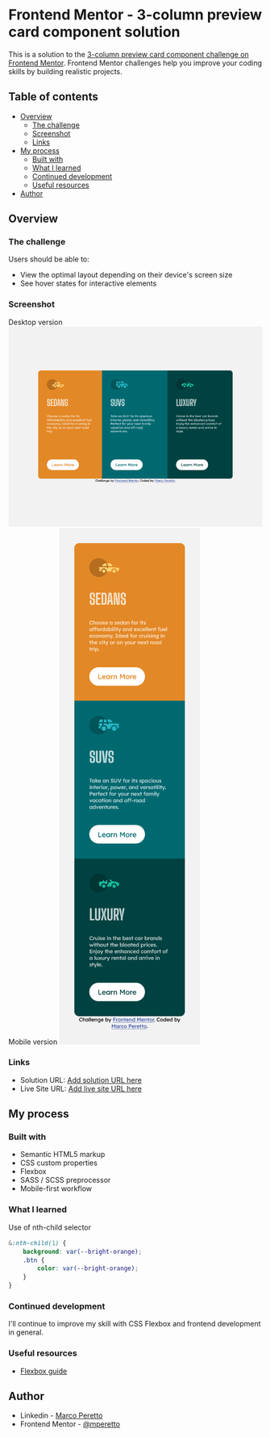 # Frontend Mentor - 3-column preview card component solution

This is a solution to the [3-column preview card component challenge on Frontend Mentor](https://www.frontendmentor.io/challenges/3column-preview-card-component-pH92eAR2-). Frontend Mentor challenges help you improve your coding skills by building realistic projects. 

## Table of contents

- [Overview](#overview)
  - [The challenge](#the-challenge)
  - [Screenshot](#screenshot)
  - [Links](#links)
- [My process](#my-process)
  - [Built with](#built-with)
  - [What I learned](#what-i-learned)
  - [Continued development](#continued-development)
  - [Useful resources](#useful-resources)
- [Author](#author)

## Overview

### The challenge

Users should be able to:

- View the optimal layout depending on their device's screen size
- See hover states for interactive elements

### Screenshot
Desktop version
![Desktop version](./design/screenshot-desktop.png)
Mobile version
![Mobile version](./design/screenshot-mobile.png)

### Links

- Solution URL: [Add solution URL here](https://your-solution-url.com)
- Live Site URL: [Add live site URL here](https://your-live-site-url.com)

## My process

### Built with

- Semantic HTML5 markup
- CSS custom properties
- Flexbox
- SASS / SCSS preprocessor
- Mobile-first workflow

### What I learned

Use of nth-child selector
```css
&:nth-child(1) {
    background: var(--bright-orange);
    .btn {
        color: var(--bright-orange);
    }
}
```

### Continued development

I'll continue to improve my skill with CSS Flexbox and frontend development in general.

### Useful resources

- [Flexbox guide](https://css-tricks.com/snippets/css/a-guide-to-flexbox/)

## Author

- Linkedin - [Marco Peretto](https://www.linkedin.com/in/marco-peretto/)
- Frontend Mentor - [@mperetto](https://www.frontendmentor.io/profile/mperetto)

